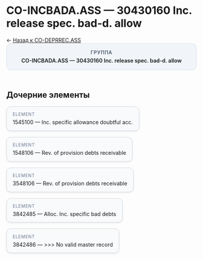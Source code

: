 # CO-INCBADA.ASS — 30430160 Inc. release spec. bad-d. allow
<p class="cc-breadcrumb">← <a href='../../level_02/CO-DEPRREC.ASS/'>Назад к CO-DEPRREC.ASS</a></p>
<style>
.cc-container { display: flex; flex-direction: column; gap: 1.5rem; }
.cc-breadcrumb { margin: 0; }
.cc-parent { padding: 1rem 1.25rem; border-radius: 12px; background: #f1f5f9; border: 1px solid #d8dee9; text-align: center; font-weight: 600; }
.cc-parent .cc-tag { font-size: 0.8rem; text-transform: uppercase; color: #475569; letter-spacing: 0.06em; }
.cc-children { display: flex; flex-wrap: wrap; gap: 1rem; }
.cc-tile { display: block; min-width: 180px; padding: 0.85rem 1rem; border-radius: 12px; border: 1px solid #d1d5db; background: #ffffff; box-shadow: 0 2px 4px rgba(15, 23, 42, 0.08); transition: transform 0.1s ease, box-shadow 0.1s ease; color: inherit; text-decoration: none; }
.cc-tile:hover { transform: translateY(-2px); box-shadow: 0 6px 12px rgba(15, 23, 42, 0.15); }
.cc-tile-leaf { background: #f8fafc; }
.cc-tag { font-size: 0.7rem; color: #64748b; text-transform: uppercase; letter-spacing: 0.08em; margin-bottom: 0.3rem; }
</style>
<div class='cc-container'>
  <div class='cc-parent'>
    <div class='cc-tag'>Группа</div>
    <div>CO-INCBADA.ASS — 30430160 Inc. release spec. bad-d. allow</div>
  </div>
  <div>
    <h2>Дочерние элементы</h2>
<div class='cc-children'><div class='cc-tile cc-tile-leaf'><div class='cc-tag'>ELEMENT</div><div>1545100 — Inc. specific allowance doubtful acc.</div></div><div class='cc-tile cc-tile-leaf'><div class='cc-tag'>ELEMENT</div><div>1548106 — Rev. of provision debts receivable</div></div><div class='cc-tile cc-tile-leaf'><div class='cc-tag'>ELEMENT</div><div>3548106 — Rev. of provision debts receivable</div></div><div class='cc-tile cc-tile-leaf'><div class='cc-tag'>ELEMENT</div><div>3842485 — Alloc. Inc. specific bad debts</div></div><div class='cc-tile cc-tile-leaf'><div class='cc-tag'>ELEMENT</div><div>3842486 — &gt;&gt;&gt; No valid master record</div></div></div>
  </div>
</div>

